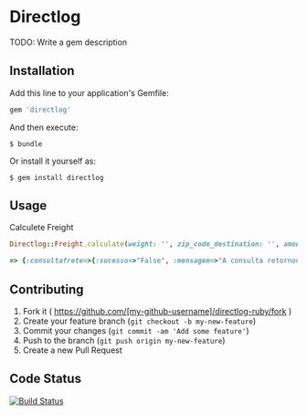 # Directlog

TODO: Write a gem description

## Installation

Add this line to your application's Gemfile:

```ruby
gem 'directlog'
```

And then execute:

    $ bundle

Or install it yourself as:

    $ gem install directlog

## Usage
Calculete Freight

```ruby
Directlog::Freight.calculate(weight: '', zip_code_destination: '', amount: '')

=> {:consultafrete=>{:sucesso=>"False", :mensagem=>"A consulta retornou vazio, porem sem erros. Verifique as informaÃ§Ãµes enviadas>", :valorfrete=>"0.00", :prazoentrega=>nil}}
```


## Contributing

1. Fork it ( https://github.com/[my-github-username]/directlog-ruby/fork )
2. Create your feature branch (`git checkout -b my-new-feature`)
3. Commit your changes (`git commit -am 'Add some feature'`)
4. Push to the branch (`git push origin my-new-feature`)
5. Create a new Pull Request


## Code Status

[![Build Status](https://travis-ci.org/wesleyskap/directlog.svg?branch=master)](https://travis-ci.org/wesleyskap/directlog)
